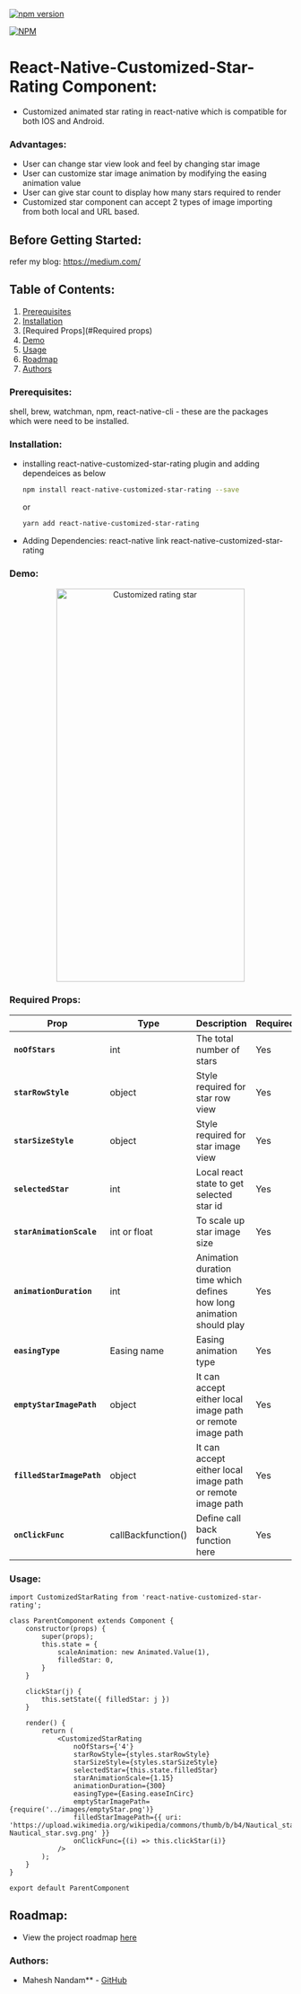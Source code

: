 [![npm version](https://badge.fury.io/js/react-native-customized-star-rating.svg)](https://www.npmjs.com/package/react-native-customized-star-rating)

[![NPM](https://nodei.co/npm/react-native-customized-star-rating.png?downloads=true&downloadRank=true&stars=true)](https://nodei.co/npm/react-native-customized-star-rating/)

# React-Native-Customized-Star-Rating Component:

- Customized animated star rating in react-native which is compatible for both IOS and Android.

### Advantages:
- User can change star view look and feel by changing star image
- User can customize star image animation by modifying the easing animation value
- User can give star count to display how many stars required to render
- Customized star component can accept 2 types of image importing from both local and URL based.

## Before Getting Started:
refer my blog: https://medium.com/

## Table of Contents:
1. [Prerequisites](#Prerequisites)
1. [Installation](#installation)
2. [Required Props](#Required props)
3. [Demo](#Demo)
4. [Usage](#Usage)
5. [Roadmap](#roadmap)
6. [Authors](#Authors)


### Prerequisites:
shell, brew, watchman, npm, react-native-cli - these are the packages which were need to be installed.

### Installation:
- installing react-native-customized-star-rating plugin and adding dependeices as below 
    ```sh
    npm install react-native-customized-star-rating --save
    ```
    or
    ```sh
    yarn add react-native-customized-star-rating
    ```
- Adding Dependencies: react-native link react-native-customized-star-rating

### Demo:

<p align="center">
  <img src="https://user-images.githubusercontent.com/13198616/50558040-99a6e400-0d10-11e9-9ee3-50879e7ffeb8.gif" alt="Customized rating star" width="336" height="700"/>
</p>

### Required Props:

| Prop | Type | Description | Required | Default |
|---|---|---|---|---|
|**`noOfStars`**|int| The total number of stars|Yes|NA|
|**`starRowStyle`**|object| Style required for star row view|Yes|NA|
|**`starSizeStyle`**|object| Style required for star image view|Yes|NA|
|**`selectedStar`**|int| Local react state to get selected star id|Yes|NA|
|**`starAnimationScale`**|int or float | To scale up star image size |Yes|NA|
|**`animationDuration`**|int| Animation duration time which defines how long animation should play |Yes|NA|
|**`easingType`**| Easing name | Easing animation type |Yes|NA|
|**`emptyStarImagePath`**| object | It can accept either local image path or remote image path |Yes|NA|
|**`filledStarImagePath`**| object | It can accept either local image path or remote image path |Yes|NA|
|**`onClickFunc`**| callBackfunction() | Define call back function here |Yes|NA|

### Usage:
    import CustomizedStarRating from 'react-native-customized-star-rating';

    class ParentComponent extends Component {
        constructor(props) {
            super(props);
            this.state = {
                scaleAnimation: new Animated.Value(1),
                filledStar: 0,
            }
        }

        clickStar(j) {
            this.setState({ filledStar: j })
        }
    
        render() {
            return (
                <CustomizedStarRating
                    noOfStars={'4'}
                    starRowStyle={styles.starRowStyle}
                    starSizeStyle={styles.starSizeStyle}
                    selectedStar={this.state.filledStar}
                    starAnimationScale={1.15}
                    animationDuration={300}
                    easingType={Easing.easeInCirc}
                    emptyStarImagePath={require('../images/emptyStar.png')}
                    filledStarImagePath={{ uri: 'https://upload.wikimedia.org/wikipedia/commons/thumb/b/b4/Nautical_star.svg/1200px-Nautical_star.svg.png' }}
                    onClickFunc={(i) => this.clickStar(i)}
                />
            );
        }
    }

    export default ParentComponent

## Roadmap:
- View the project roadmap [here](https://github.com/MaheshNandam/react-native-customized-star-rating/issues)


### Authors:
- Mahesh Nandam** - [GitHub](https://github.com/MaheshNandam)
